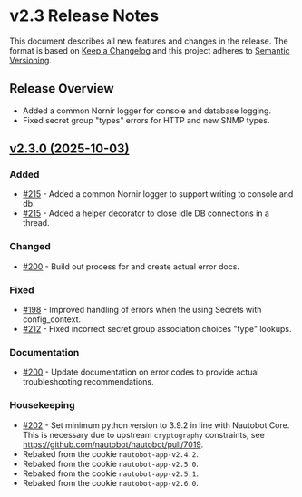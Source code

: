 
# v2.3 Release Notes

This document describes all new features and changes in the release. The format is based on [Keep a Changelog](https://keepachangelog.com/en/1.0.0/) and this project adheres to [Semantic Versioning](https://semver.org/spec/v2.0.0.html).

## Release Overview

- Added a common Nornir logger for console and database logging.
- Fixed secret group "types" errors for HTTP and new SNMP types.

## [v2.3.0 (2025-10-03)](https://github.com/nautobot/nautobot-app-nornir/releases/tag/v2.3.0)

### Added

- [#215](https://github.com/nautobot/nautobot-app-nornir/issues/215) - Added a common Nornir logger to support writing to console and db.
- [#215](https://github.com/nautobot/nautobot-app-nornir/issues/215) - Added a helper decorator to close idle DB connections in a thread.

### Changed

- [#200](https://github.com/nautobot/nautobot-app-nornir/issues/200) - Build out process for and create actual error docs.

### Fixed

- [#198](https://github.com/nautobot/nautobot-app-nornir/issues/198) - Improved handling of errors when the using Secrets with config_context.
- [#212](https://github.com/nautobot/nautobot-app-nornir/issues/212) - Fixed incorrect secret group association choices "type" lookups.

### Documentation

- [#200](https://github.com/nautobot/nautobot-app-nornir/issues/200) - Update documentation on error codes to provide actual troubleshooting recommendations.

### Housekeeping

- [#202](https://github.com/nautobot/nautobot-app-nornir/issues/202) - Set minimum python version to 3.9.2 in line with Nautobot Core. This is necessary due to upstream `cryptography` constraints, see https://github.com/nautobot/nautobot/pull/7019.
- Rebaked from the cookie `nautobot-app-v2.4.2`.
- Rebaked from the cookie `nautobot-app-v2.5.0`.
- Rebaked from the cookie `nautobot-app-v2.5.1`.
- Rebaked from the cookie `nautobot-app-v2.6.0`.
